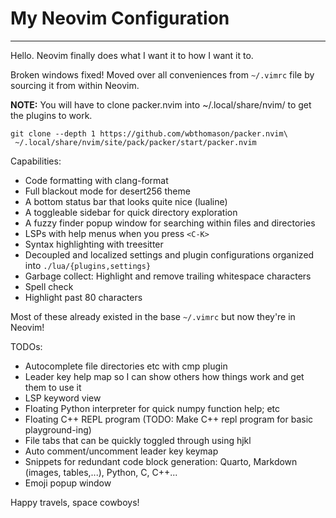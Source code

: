 # My Neovim Configuration
---

Hello. Neovim finally does what I want it to how I want it to.

Broken windows fixed!
Moved over all conveniences from `~/.vimrc` file by sourcing it from
within Neovim.

**__NOTE:__** You will have to clone packer.nvim into ~/.local/share/nvim/<some
place> to get the plugins to work.
```
git clone --depth 1 https://github.com/wbthomason/packer.nvim\
 ~/.local/share/nvim/site/pack/packer/start/packer.nvim
```

Capabilities:
  - Code formatting with clang-format
  - Full blackout mode for desert256 theme
  - A bottom status bar that looks quite nice (lualine)
  - A toggleable sidebar for quick directory exploration
  - A fuzzy finder popup window for searching within files and directories
  - LSPs with help menus when you press `<C-K>`
  - Syntax highlighting with treesitter
  - Decoupled and localized settings and plugin configurations organized into `./lua/{plugins,settings}`
  - Garbage collect: Highlight and remove trailing whitespace characters
  - Spell check
  - Highlight past 80 characters

  Most of these already existed in the base `~/.vimrc` but now they're in
  Neovim!

TODOs:
  - Autocomplete file directories etc with cmp plugin
  - Leader key help map so I can show others how things work and get them to use it
  - LSP keyword view
  - Floating Python interpreter for quick numpy function help; etc
  - Floating C++ REPL program (TODO: Make C++ repl program for basic playground-ing)
  - File tabs that can be quickly toggled through using hjkl
  - Auto comment/uncomment leader key keymap
  - Snippets for redundant code block generation: Quarto, Markdown (images, tables,...), Python, C, C++...
  - Emoji popup window

Happy travels, space cowboys!
